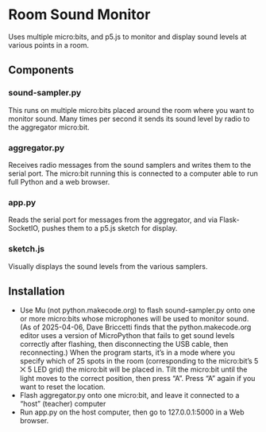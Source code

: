 # Room Sound Monitor

Uses multiple micro:bits, and p5.js to monitor and display sound levels at various points in a room.

## Components

### sound-sampler.py
This runs on multiple micro:bits placed around the room where you want to monitor sound.
Many times per second it sends its sound level by radio to the aggregator
micro:bit.

### aggregator.py
Receives radio messages from the sound samplers and writes them to the serial port. The
micro:bit running this is connected to a computer able to run full Python and a web browser.

### app.py
Reads the serial port for messages from the aggregator, and via Flask-SocketIO, pushes them
to a p5.js sketch for display.

### sketch.js
Visually displays the sound levels from the various samplers.

## Installation
- Use Mu (not python.makecode.org) to flash sound-sampler.py onto one or more micro:bits whose microphones will
be used to monitor sound. (As of 2025-04-06, Dave Briccetti finds that the
python.makecode.org editor uses a version of MicroPython that fails to get sound
levels correctly after flashing, then disconnecting the USB cable, then reconnecting.)
When the program starts, it’s in a mode where you specify which of 25 spots in the
room (corresponding to the micro:bit’s 5 ⨉ 5 LED grid) the micro:bit will be placed in.
Tilt the micro:bit until the light moves to the correct position, then press “A”.
Press “A” again if you want to reset the location.
- Flash aggregator.py onto one micro:bit, and leave it connected to a “host” (teacher)
computer
- Run app.py on the host computer, then go to 127.0.0.1:5000 in a Web browser.
